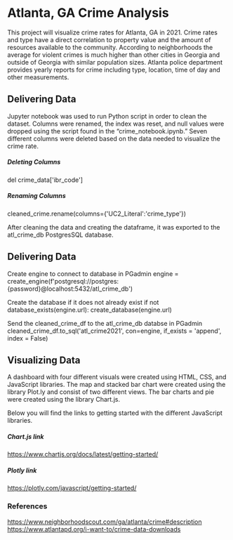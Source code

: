
# Atlanta, GA Crime Analysis
	
This project will visualize crime rates for Atlanta, GA in 2021. Crime rates and type have a direct correlation to property value and the amount of resources available to the community. According to neighborhoods  the average for violent crimes is much higher than other cities in Georgia and outside of Georgia with similar population sizes. Atlanta police department provides yearly reports for crime including  type, location, time of day and other measurements.


## Delivering Data

Jupyter notebook was used to run Python script in order to clean the dataset. Columns were renamed, the index was reset, and null values were dropped using the script found in the “crime_notebook.ipynb.” Seven different columns were deleted based on the data needed to visualize the crime rate.

##### Deleting Columns
del crime_data['ibr_code']

##### Renaming Columns
cleaned_crime.rename(columns={'UC2_Literal':'crime_type'})


After cleaning the data and creating the dataframe, it was exported to the atl_crime_db PostgresSQL database. 


## Delivering Data

Create engine to connect to database in PGadmin
engine = create_engine(f'postgresql://postgres:{password}@localhost:5432/atl_crime_db')

Create the database if it does not already exist
if not database_exists(engine.url):
    create_database(engine.url)

Send the cleaned_crime_df to the atl_crime_db databse in PGadmin
cleaned_crime_df.to_sql('atl_crime2021', con=engine, if_exists = 'append', index = False)


## Visualizing Data

A dashboard with four different visuals were created using HTML, CSS, and  JavaScript libraries. The map and stacked bar chart were created using the library Plot.ly and consist of two different views. The bar charts and pie were created using the library Chart.js. 

Below you will find the links to getting started with the different JavaScript libraries. 

##### Chart.js link
https://www.chartjs.org/docs/latest/getting-started/


##### Plotly link
https://plotly.com/javascript/getting-started/



### References 
https://www.neighborhoodscout.com/ga/atlanta/crime#description
https://www.atlantapd.org/i-want-to/crime-data-downloads
